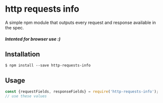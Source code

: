 # http requests info

A simple npm module that outputs every request and response available in the spec.

##### Intented for browser use :)

## Installation 

```
$ npm install --save http-requests-info
```

## Usage


```js
const {requestFields, responseFields} = require('http-requests-info');
// use these values
```